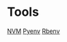 # Tools

[NVM](https://github.com/nvm-sh/nvm)
[Pyenv](https://github.com/pyenv/pyenv-installer)
[Rbenv](https://github.com/rbenv/rbenv)
